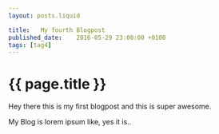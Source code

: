 ```yaml
---
layout: posts.liquid

title:   My fourth Blogpost
published_date:    2016-05-29 23:00:00 +0100
tags: [tag4]
---
```

# {{ page.title }}

Hey there this is my first blogpost and this is super awesome.

My Blog is lorem ipsum like, yes it is..
